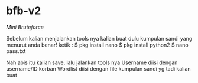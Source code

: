 # bfb-v2
*Mini Bruteforce*

Sebelum kalian menjalankan tools nya kalian buat dulu kumpulan sandi yang menurut anda benar!
ketik :
$ pkg install nano
$ pkg install python2
$ nano pass.txt

Nah abis itu kalian save, lalu jalankan tools nya
Username diisi dengan username/ID korban
Wordlist diisi dengan file kumpulan sandi yg tadi kalian buat
